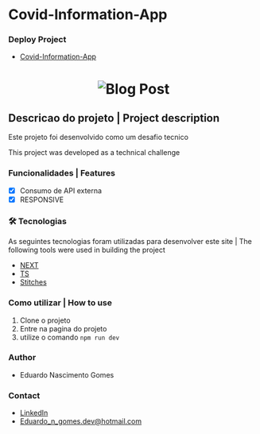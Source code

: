 # Covid-Information-App

### Deploy Project
- [Covid-Information-App](https://projeto-covid-selecao.000webhostapp.com/index.html)
 <h1 align="center">
  <img alt="Blog Post" src="https://i.imgur.com/33ncpcP.jpg" />
</h1>

## Descricao do projeto | Project description

<p align="left">Este projeto foi desenvolvido como um desafio tecnico</p>
<p align="left">This project was developed as a technical challenge</p>

### Funcionalidades | Features

- [x] Consumo de API externa 
- [x] RESPONSIVE

### 🛠 Tecnologias
As seguintes tecnologias foram utilizadas para desenvolver este site | The following tools were used in building the project

- [NEXT](https://nextjs.org/)
- [TS](https://www.typescriptlang.org/)
- [Stitches](https://stitches.dev/)

### Como utilizar | How to use

1. Clone o projeto
2. Entre na pagina do projeto
3. utilize o comando `npm run dev`



### Author

- Eduardo Nascimento Gomes

### Contact

- [LinkedIn](https://www.linkedin.com/in/eduardo-gomes-220610227/)
- Eduardo_n_gomes.dev@hotmail.com
